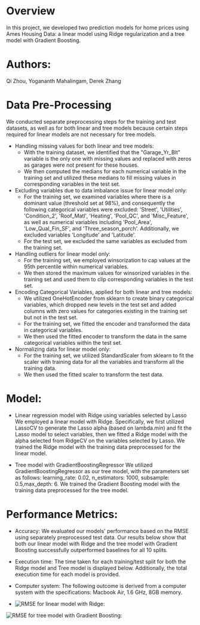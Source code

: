 # Overview
In this project, we developed two prediction models for home prices using Ames Housing Data: a linear model using Ridge regularization and a tree model with Gradient Boosting.
# Authors:
Qi Zhou,
Yogananth Mahalingam,
Derek Zhang
# Data Pre-Processing
We conducted separate preprocessing steps for the training and test datasets, as well as for both linear and tree models because certain steps required for linear models are not necessary for tree models.
* Handling missing values for both linear and tree models:
  * With the training dataset, we identified that the "Garage_Yr_Blt" variable is the only one with missing values and replaced with zeros as garages were not present for these houses.
  * We then computed the medians for each numerical variable in the training set and utilized these medians to fill missing values in corresponding variables in the test set.
* Excluding variables due to data imbalance issue for linear model only:
  * For the training set, we examined variables where there is a dominant value (threshold set at 98%), and consequently the following categorical variables were excluded: 'Street', 'Utilities', 'Condition_2', 'Roof_Matl', 'Heating', 'Pool_QC', and 'Misc_Feature', as well as numerical variables including 'Pool_Area', 'Low_Qual_Fin_SF', and 'Three_season_porch'. Additionally, we excluded variables 'Longitude' and 'Latitude'.
  * For the test set, we excluded the same variables as excluded from the training set.
* Handling outliers for linear model only:
  * For the training set, we employed winsorization to cap values at the 95th percentile within numerical variables.
  * We then stored the maximum values for winsorized variables in the training set and used them to clip corresponding variables in the test set.
* Encoding Categorical Variables, applied for both linear and tree models:
  * We utilized OneHotEncoder from sklearn to create binary categorical variables, which
dropped new levels in the test set and added columns with zero values for categories
existing in the training set but not in the test set.
  * For the training set, we fitted the encoder and transformed the data in categorical variables.
  * We then used the fitted encoder to transform the data in the same categorical variables
within the test set.
* Normalizing data for linear model only:
  * For the training set, we utilized StandardScaler from sklearn to fit the scaler with training
data for all the variables and transform all the training data.
  * We then used the fitted scaler to transform the test data.
 
# Model:

* Linear regression model with Ridge using variables selected by Lasso
We employed a linear model with Ridge. Specifically, we first utilized LassoCV to generate the Lasso alpha (based on lambda.min) and fit the Lasso model to select variables, then we fitted a Ridge model with the alpha selected from RidgeCV on the variables selected by Lasso. We trained the Ridge model with the training data preprocessed for the linear model.

* Tree model with GradientBoostingRegressor
We utilized GradientBoostingRegressor as our tree model, with the parameters set as follows: learning_rate: 0.02, n_estimators: 1000, subsample: 0.5,max_depth: 6. We trained the Gradient Boosting model with the training data preprocessed for the tree model.

# Performance Metrics:
* Accuracy: We evaluated our models' performance based on the RMSE using separately preprocessed test data. Our results below show that both our linear model with Ridge and the tree model with Gradient Boosting successfully outperformed baselines for all 10 splits.
* Execution time: The time taken for each training/test split for both the Ridge model and Tree model is displayed below. Additionally, the total execution time for each model is provided.
* Computer system: The following outcome is derived from a computer system with the specifications: Macbook Air, 1.6 GHz, 8GB memory.

* ![RMSE for linear model with Ridge:](relative-path-to-screenshot-file)

![RMSE for tree model with Gradient Boosting:](relative-path-to-screenshot-file)



